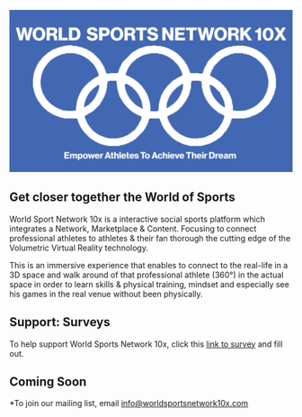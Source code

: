 


![](/images/leeslogojpeg.jpg)


       


## Get closer together the World of Sports

World Sport Network 10x is a interactive social sports platform which integrates a Network, Marketplace & Content. Focusing to connect professional athletes to athletes & their fan thorough the cutting edge of the Volumetric Virtual Reality technology.

This is an immersive experience that enables to connect to the real-life in a 3D space and walk around of that professional athlete (360°) in the actual space in order to learn skills & physical training, mindset and especially see his games in the real venue without been physically.

## Support: Surveys
To help support World Sports Network 10x, click this [link to survey](https://forms.gle/qCB7x28kM2rjUCCA6) and fill out.

## Coming Soon
*To join our mailing list, email info@worldsportsnetwork10x.com
